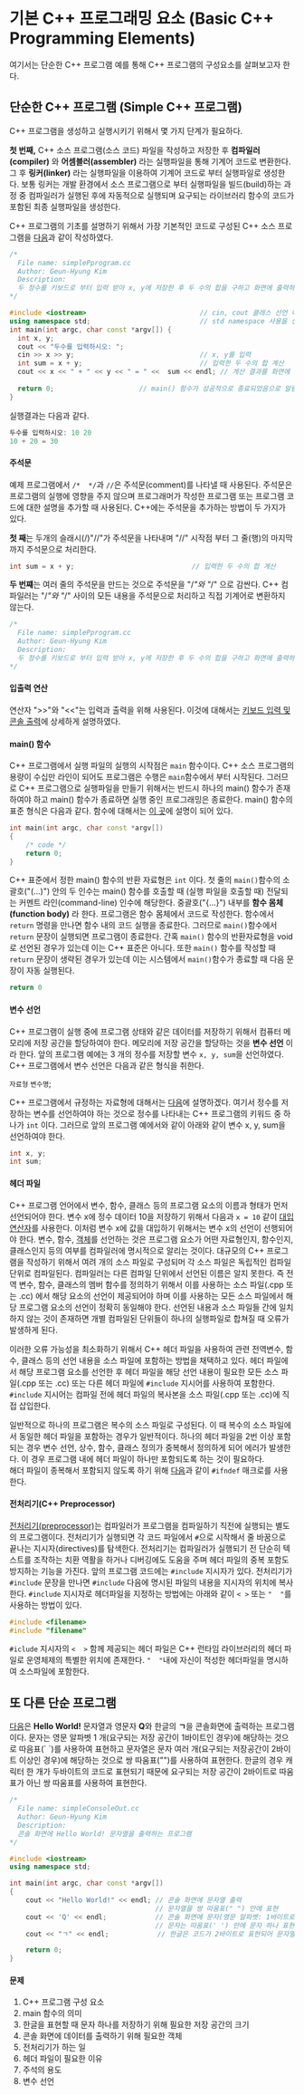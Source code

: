 # 기본 C++ 프로그래밍 요소 (Basic C++ Programming Elements)

여기서는 단순한 C++ 프로그램 예를 통해 C++ 프로그램의 구성요소를 살펴보고자 한다. 

##  단순한 C++ 프로그램 (Simple C++ 프로그램)

C++ 프로그램을 생성하고 실행시키기 위해서 몇 가지 단계가 필요하다. 

**첫 번째,** C++ 소스 프로그램(소스 코드) 파일을 작성하고 저장한 후 **컴파일러(compiler)** 와 **어셈블러(assembler)** 라는 실행파일을 통해 기계어 코드로 변환한다.
그 후 **링커(linker)** 라는 실행파일을 이용하여 기계어 코드로 부터 실행파일로 생성한다.
보통 링커는 개발 환경에서 소스 프로그램으로 부터 실행파일을 빌드(build)하는 과정 중 컴파일러가 실행된 후에 자동적으로 실행되며 요구되는 라이브러리 함수의 코드가 포함된 최종 실행파일을 생성한다.

 C++ 프로그램의 기초를 설명하기 위해서 가장 기본적인 코드로 구성된 C++ 소스 프로그램을 [다음](../SampleCodes/BasicProgram/simpleProgram.cc)과 같이 작성하였다. 

```C++
/*
  File name: simplePprogram.cc
  Author: Geun-Hyung Kim
  Description:
  두 정수를 키보드로 부터 입력 받아 x, y에 저장한 후 두 수의 합을 구하고 화면에 출력하는 프로그램 
*/

#include <iostream>                            // cin, cout 클래스 선언 내용을 포함
using namespace std;                           // std namespace 사용을 선언
int main(int argc, char const *argv[]) {
  int x, y;
  cout << "두수를 입력하시오: ";  
  cin >> x >> y;                               // x, y를 입력        
  int sum = x + y;                             // 입력한 두 수의 합 계산
  cout << x << " + " << y << " = " <<  sum << endl; // 계산 결과를 화면에 출력
  
  return 0;                     // main() 함수가 성공적으로 종료되었음으로 알림
}
```
실행결과는 다음과 같다.
```C++
두수를 입력하시오: 10 20
10 + 20 = 30
```
#### 주석문
예제 프로그램에서 ```/*  */```과  ```//```은 주석문(comment)를 나타낼 때 사용된다. 주석문은 프로그램의 실행에 영향을 주지 않으며 프로그래머가
작성한 프로그램 또는 프로그램 코드에 대한 설명을 추가할 때 사용된다. 
C++에는 주석문을 추가하는 방법이 두 가지가 있다. 

**첫 째**는 두개의 슬래시(/)"//"가 주석문을 나타내며 "//" 시작점 부터 그 줄(행)의 마지막까지 주석문으로 처리한다. 

``` C++
int sum = x + y;                             // 입력한 두 수의 합 계산 
```

**두 번쨰**는 여러 줄의 주석문을 만드는 것으로 주석문을 "/*"와 "*/" 으로 감싼다. C++ 컴파일러는 "/*"와  "*/" 사이의 모든 내용을 주석문으로 처리하고 직접
기계어로 변환하지 않는다. 

```C++
/*
  File name: simplePprogram.cc
  Author: Geun-Hyung Kim
  Description:
  두 정수를 키보드로 부터 입력 받아 x, y에 저장한 후 두 수의 합을 구하고 화면에 출력하는 프로그램 
*/
```

#### 입출력 연산

연산자 ">>"와 "<<"는 입력과 출력을 위해 사용된다. 이것에 대해서는 [키보드 입력 및 콘솔 출력](./InOut.md)에 상세하게 설명하였다.

#### main() 함수

C++ 프로그램에서 실행 파일의 실행의 시작점은 ``main`` 함수이다. C++ 소스 프로그램의 용량이 수십만 라인이 되어도 프로그램은 수행은 ``main``함수에서 부터 시작된다. 
그러므로 C++ 프로그램으로 실행파일을 만들기 위해서는 반드시 하나의 main() 함수가 존재하여야 하고 main() 함수가 종료하면 실행 중인 프로그래밍은 종료한다. 
main() 함수의 표준 형식은 다음과 같다. 함수에 대해서는 [이 곳](../function/Concept.md)에 설명이 되어 있다.

```C++
int main(int argc, char const *argv[])
{
	/* code */
	return 0;
}
```
C++ 표준에서 정한 main() 함수의 반환 자료형은 ```int``` 이다. 첫 줄의 ```main()```함수의 소괄호("(...)") 안의 두 인수는 main() 함수를 호출할 때
(실행 파일을 호출할 때) 전달되는 커멘트 라인(command-line) 인수에 해당한다. 중괄호("{...}") 내부를 **함수 몸체(function body)** 라 한다.
프로그램은 함수 몸체에서 코드로 작성한다. 함수에서 ```return``` 명령을 만나면 함수 내의 코드 실행을 종료한다. 그러므로 ```main()```함수에서 ```return```
문장이 실행되면 프로그램이 종료한다.
간혹 ```main()``` 함수의 반환자료형을 void로 선언된 경우가 있는데 이는 C++ 표준은 아니다. 
또한 ```main()``` 함수를 작성할 때 ```return``` 문장이 생략된 경우가 있는데 이는 시스템에서 ```main()```함수가 종료할 때 다음 문장이 자동 실행된다.

```C++
return 0 
```

#### 변수 선언
C++ 프로그램이 실행 중에 프로그램 상태와 같은 데이터를 저장하기 위해서 컴퓨터 메모리에 저장 공간을 할당하여야 한다. 메모리에 저장 공간을 할당하는 것을 **변수 선언** 이라 한다. 
앞의 프로그램 예에는 3 개의 정수를 저장할  변수 ```x, y, sum```을 선언하였다.
C++ 프로그램에서 변수 선언은 다음과 같은 형식을 취한다.

```자료형``` ```변수명```;

C++ 프로그램에서 규정하는 자료형에 대해서는 [다음](../BasicProgramming/Data_and_Variables.md)에 설명하겠다. 여기서 정수를 저장하는 변수를 선언하여야 하는 것으로 
정수를 나타내는 C++ 프로그램의 키워드 중 하나가 ```int``` 이다.
그러므로 앞의 프로그램 예에서와 같이 아래와 같이 변수 x, y, sum을 선언하여야 한다.

```C++
int x, y;
int sum;
```

#### 헤더 파일 

C++ 프로그램 언어에서 변수, 함수, 클래스 등의 프로그램 요소의 이름과 형태가 먼저 선언되어야 한다. 변수 x에 정수 데이터 10을 저장하기 위해서 다음과 ```x = 10``` 같이 [대입 연산자](../BasicProgramming/Operators.md)를 사용한다. 이처럼 변수 x에 값을 대입하기 위해서는 변수 x의 선언이 선행되어야 한다.
변수, 함수, [객체](../Class/Objects.md)를 선언하는 것은 프로그램 요소가 어떤 자료형인지, 함수인지, 클래스인지 등의 여부를 컴파일러에 명시적으로 알리는 것이다.
대규모의 C++ 프로그램을 작성하기 위해서 여려 개의 소스 파일로 구성되머 각 소스 파일은 독립적인 컴파일 단위로 컴파일된다. 
컴파일러는 다른 컴파일 단위에서 선언된 이름은 알지 못한다. 즉 전역 변수, 함수, 클래스의 멤버 함수를 정의하기 위해서 이를 사용하는 소스 파일(.cpp 또는 .cc) 에서 해당 요소의 선언이 제공되어야 하며 이를 사용하는 모든 소스 파일에서 해당 프로그램 요소의 선언이 정확히 동일해야 한다. 선언된 내용과 소스 파일들 간에 일치하지 않는 것이 존재하면 
개별 컴파일된 단위들이 하나의 실행파일로 합쳐질 때 오류가 발생하게 된다. 

이러한 오류 가능성을 최소화하기 위해서 C++ 헤더 파일을 사용하여 관련 전역변수, 함수, 클래스 등의 선언 내용을 소스 파일에 포함하는 방법을 채택하고 있다. 헤더 파일에서
해당 프로그램 요소를 선언한 후 헤더 파일을 해당 선언 내용이 필요한 모든 소스 파일(.cpp 또는 .cc) 또는 다른 헤더 파일에 ```#include``` 지시어를 사용하여 포함한다. 
```#include``` 지시어는 컴파일 전에 헤더 파일의 복사본을 소스 파일(.cpp 또는 .cc)에 직접 삽입한다.

일반적으로 하나의 프로그램은 복수의 소스 파일로 구성된다. 이 때 복수의 소스 파일에서 동일한 헤더 파일을 포함하는 경우가 일반적이다. 하나의 헤더 파일을 2번 이상 포함되는 경우 변수 선언, 상수, 함수, 클래스 정의가 중복해서 정의하게 되어 에러가 발생한다. 이 경우 프로그램 내에 헤더 파일이 하나만 포함되도록 하는 것이 필요하다.     
해더 파일이 종복해서 포함되지 않도록 하기 위해  [다음](./Headers.md)과 같이 ```#ifndef``` 매크로를 사용한다. 

#### 전처리기(C++ Preprocessor)

[전처리기(preprocessor)](./Preprocessor.md)는 컴파일러가 프로그램을 컴파일하기 직전에 실행되는 별도의 프로그램이다. 전처리기가 실행되면 각 코드 파일에서 ```#```으로 시작해서 줄 바꿈으로 끝나는 지시자(directives)를 탐색한다. 전처리기는 컴파일러가 실행되기 전 단순히 텍스트를 조작하는 치환 역활을 하거나 디버깅에도 도움을 주며 헤더 파일의 중복 포함도 방지하는 기능을 가진다.
앞의 프로그램 코드에는 ```#include``` 지시자가 있다. 전처리기가 ```#include``` 문장을 만나면 ```#include``` 다음에 명시된 파일의 내용을 지시자의 위치에 복사한다. ```#include``` 지시자로 헤더파일을 지정하는 방법에는 아래와 같이 ```< >``` 또는 ```"  "```를 사용하는 방법이 있다.

```C++
#include <filename>
#include "filename"
```
```#iclude``` 지시자의 ```<  >``` 함께 제공되는 헤더 파일은 C++ 런타임 라이브러리의 헤더 파일로 운영체제의 특별한 위치에 존재한다. ```"  "```내에
자신이 적성한 헤더파일을 명시하여 소스파일에 포함한다. 

## 또 다른 단순 프로그램 

[다음](../SampleCodes/BasicProgram/simpleConsoleOut.cc)은 **Hello World!** 문자열과 영문자 **Q**와 한글의 **ㄱ**을 콘솔화면에 출력하는 프로그램이다. 
문자는 영문 알파벳 1 개(요구되는 저장 공간이 1바이트인 경우)에 해당하는 것으로 따음표(\` \`)를 사용하여 표현하고 문자열은 문자 여러 개(요구되는 저장공간이 2바이트 이상인 경우)에 해당하는 것으로 
쌍 따움표(\"\")를 사용하여 표현한다. 한글의 경우 캐릭터 한 개가 두바이트의 코드로 표현되기 때문에 요구되는 저장 공간이 2바이트로 따움표가 아닌 쌍 따움표를 사용하여 표현한다. 

```C++
/*
  File name: simpleConsoleOut.cc
  Author: Geun-Hyung Kim
  Description:
  콘솔 화면에 Hello World! 문자열을 출력하는 프로그램 
*/

#include <iostream>
using namespace std;

int main(int argc, char const *argv[])
{
	cout << "Hello World!" << endl; // 콘솔 화면에 문자열 출력
									// 문자열을 쌍 따움표(" ") 안에 표현
	cout << 'Q' << endl;			// 콘솔 화면에 문자(영문 알파벳: 1바이트로 표현) 출력 
									// 문자는 따움표(' ') 안에 문자 하나 표현
	cout << "ㄱ" << endl;            // 한글은 코드가 2바이트로 표현되어 문자열로 고러  

	return 0;
}
```


#### 문제 

1. C++ 프로그램 구성 요소 
2. main 함수의 의미
3. 한글을 표현할 때 문자 하나를 저장하기 위해 필요한 저장 공간의 크기
4. 콘솔 화면에 데이터를 출력하기 위해 필요한 객체
5. 전처리기가 하는 일  
6. 헤더 파일이 필요한 이유
7. 주석의 용도
8. 변수 선언
